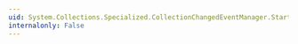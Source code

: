 ```yaml
---
uid: System.Collections.Specialized.CollectionChangedEventManager.StartListening(System.Object)
internalonly: False
---
```

